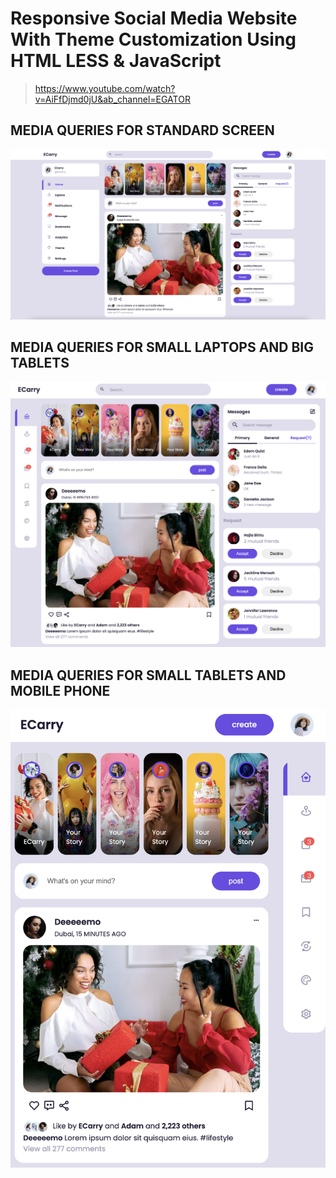 # Responsive Social Media Website With Theme Customization Using HTML LESS & JavaScript

>https://www.youtube.com/watch?v=AiFfDjmd0jU&ab_channel=EGATOR

## MEDIA QUERIES FOR STANDARD SCREEN

![image](readme_images/1.png)

## MEDIA QUERIES FOR SMALL LAPTOPS AND BIG TABLETS

![image](readme_images/2.png)

## MEDIA QUERIES FOR SMALL TABLETS AND MOBILE PHONE

![image](readme_images/3.png)